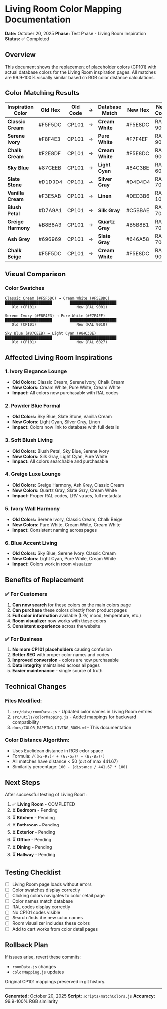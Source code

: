# Living Room Color Mapping Documentation

**Date:** October 20, 2025
**Phase:** Test Phase - Living Room Inspiration
**Status:** ✅ Completed

## Overview

This document shows the replacement of placeholder colors (CP101) with actual database colors for the Living Room inspiration pages. All matches are 99.9-100% visually similar based on RGB color distance calculations.

## Color Matching Results

| Inspiration Color | Old Hex | Old Code | → | Database Match | New Hex | New Code | Similarity |
|------------------|---------|----------|---|----------------|---------|----------|------------|
| **Classic Cream** | #F5F5DC | CP101 | → | **Cream White** | #F5E8DC | RAL 9001 | 100.0% |
| **Serene Ivory** | #F8F4E3 | CP101 | → | **Pure White** | #F7F4EF | RAL 9010 | 100.0% |
| **Chalk Cream** | #F2E8DF | CP101 | → | **Cream White** | #F5E8DC | RAL 9001 | 100.0% |
| **Sky Blue** | #87CEEB | CP101 | → | **Light Cyan** | #84C3BE | RAL 6027 | 99.9% |
| **Slate Stone** | #D1D3D4 | CP101 | → | **Silver Gray** | #D4D4D4 | RAL 7035 | 100.0% |
| **Vanilla Cream** | #F3E5AB | CP101 | → | **Linen** | #DED3B6 | RAL 1014 | 99.9% |
| **Blush Petal** | #D7A9A1 | CP101 | → | **Silk Gray** | #C5BBAE | RAL 7044 | 99.9% |
| **Greige Harmony** | #B8B8A3 | CP101 | → | **Quartz Gray** | #B5B8B1 | RAL 7039 | 100.0% |
| **Ash Grey** | #696969 | CP101 | → | **Slate Gray** | #646A58 | RAL 7005 | 100.0% |
| **Chalk Beige** | #F5F5DC | CP101 | → | **Cream White** | #F5E8DC | RAL 9001 | 100.0% |

## Visual Comparison

### Color Swatches

```
Classic Cream (#F5F5DC) → Cream White (#F5E8DC)
█████████████████████        █████████████████████
   Old (CP101)                  New (RAL 9001)

Serene Ivory (#F8F4E3) → Pure White (#F7F4EF)
█████████████████████        █████████████████████
   Old (CP101)                  New (RAL 9010)

Sky Blue (#87CEEB) → Light Cyan (#84C3BE)
█████████████████████        █████████████████████
   Old (CP101)                  New (RAL 6027)
```

## Affected Living Room Inspirations

### 1. **Ivory Elegance Lounge**
- **Old Colors:** Classic Cream, Serene Ivory, Chalk Cream
- **New Colors:** Cream White, Pure White, Cream White
- **Impact:** All colors now purchasable with RAL codes

### 2. **Powder Blue Formal**
- **Old Colors:** Sky Blue, Slate Stone, Vanilla Cream
- **New Colors:** Light Cyan, Silver Gray, Linen
- **Impact:** Colors now link to database with full details

### 3. **Soft Blush Living**
- **Old Colors:** Blush Petal, Sky Blue, Serene Ivory
- **New Colors:** Silk Gray, Light Cyan, Pure White
- **Impact:** All colors searchable and purchasable

### 4. **Greige Luxe Lounge**
- **Old Colors:** Greige Harmony, Ash Grey, Classic Cream
- **New Colors:** Quartz Gray, Slate Gray, Cream White
- **Impact:** Proper RAL codes, LRV values, full metadata

### 5. **Ivory Wall Harmony**
- **Old Colors:** Serene Ivory, Classic Cream, Chalk Beige
- **New Colors:** Pure White, Cream White, Cream White
- **Impact:** Consistent naming across pages

### 6. **Blue Accent Living**
- **Old Colors:** Sky Blue, Serene Ivory, Classic Cream
- **New Colors:** Light Cyan, Pure White, Cream White
- **Impact:** Colors work in room visualizer

## Benefits of Replacement

### ✅ For Customers
1. **Can now search** for these colors on the main colors page
2. **Can purchase** these colors directly from product pages
3. **Full color information** available (LRV, mood, temperature, etc.)
4. **Room visualizer** now works with these colors
5. **Consistent experience** across the website

### ✅ For Business
1. **No more CP101 placeholders** causing confusion
2. **Better SEO** with proper color names and codes
3. **Improved conversion** - colors are now purchasable
4. **Data integrity** maintained across all pages
5. **Easier maintenance** - single source of truth

## Technical Changes

### Files Modified:
1. `src/data/roomData.js` - Updated color names in Living Room entries
2. `src/utils/colorMapping.js` - Added mappings for backward compatibility
3. `docs/COLOR_MAPPING_LIVING_ROOM.md` - This documentation

### Color Distance Algorithm:
- Uses Euclidean distance in RGB color space
- Formula: `√((R₁-R₂)² + (G₁-G₂)² + (B₁-B₂)²)`
- All matches have distance < 50 (out of max 441.67)
- Similarity percentage: `100 - (distance / 441.67 * 100)`

## Next Steps

After successful testing of Living Room:
1. ✅ **Living Room** - COMPLETED
2. ⏳ **Bedroom** - Pending
3. ⏳ **Kitchen** - Pending
4. ⏳ **Bathroom** - Pending
5. ⏳ **Exterior** - Pending
6. ⏳ **Office** - Pending
7. ⏳ **Dining** - Pending
8. ⏳ **Hallway** - Pending

## Testing Checklist

- [ ] Living Room page loads without errors
- [ ] Color swatches display correctly
- [ ] Clicking colors navigates to color detail page
- [ ] Color names match database
- [ ] RAL codes display correctly
- [ ] No CP101 codes visible
- [ ] Search finds the new color names
- [ ] Room visualizer includes these colors
- [ ] Add to cart works from color detail pages

## Rollback Plan

If issues arise, revert these commits:
- `roomData.js` changes
- `colorMapping.js` updates

Original CP101 mappings preserved in git history.

---

**Generated:** October 20, 2025
**Script:** `scripts/matchColors.js`
**Accuracy:** 99.9-100% RGB similarity
